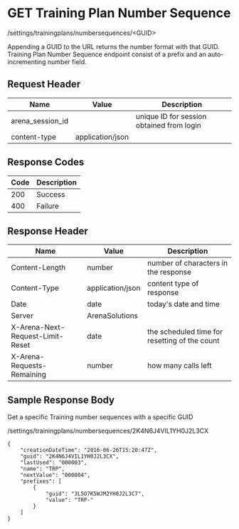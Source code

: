 # GET Training Plan Number Sequence


/settings/trainingplans/numbersequences/&lt;GUID&gt;

Appending a GUID to the URL returns the number format with that GUID. Training Plan Number Sequence endpoint consist of a prefix and an auto\-incrementing number field.

## Request Header

| Name | Value | Description |
|  --- |  --- |  --- | 
| arena_session_id |   | unique ID for session obtained from login |
| content\-type | application/json |   |

## Response Codes

| Code | Description |
|  --- |  --- | 
| 200 | Success |
| 400 | Failure |

## Response Header

| Name | Value | Description |
|  --- |  --- |  --- | 
| Content\-Length | number | number of characters in the response |
| Content\-Type | application/json | content type of response |
| Date | date | today's date and time |
| Server | ArenaSolutions |   |
| X\-Arena\-Next\-Request\-Limit\-Reset  | date | the scheduled time for resetting of the count |
| X\-Arena\-Requests\-Remaining  | number | how many calls left |

## Sample Response Body
Get a specific Training number sequences with a specific GUID



/settings/trainingplans/numbersequences/2K4N6J4VIL1YH0J2L3CX

```
{
    "creationDateTime": "2016-06-26T15:20:47Z",
    "guid": "2K4N6J4VIL1YH0J2L3CX",
    "lastUsed": "000003",
    "name": "TRP",
    "nextValue": "000004",
    "prefixes": [
        {
            "guid": "3L5O7K5WJM2YH0J2L3C7",
            "value": "TRP-"
        }
    ]
}
```
